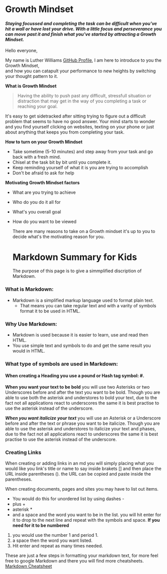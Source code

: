 # Growth Mindset

#### _Staying focussed and completing the task can be difficult when you've hit a wall or have lost your drive. With a little focus and perseverance you can move past it and finish what you've started by attracting a Growth Mindset._


Hello everyone,

 My name is Luther Williams [GitHub Profile](https://github.com/Williamsluther3), I am here to introduce to you the Growth Mindset,  
 and how you can catapult your performance to new heights by switching your thought pattern to it. 

 **What is Growth Mindset**

> Having the ability to push past any difficult, stressfull situation or distraction that may get in the way of you completing a task or reaching your goal.

It's easy to get sidetracked after sitting trying to figure out a difficult problem that seems to have no good answer. Your mind starts to wonder and you find yourself clicking on websites, texting on your phone or just about anything that keeps you from completing your task.  

**How to turn on your Growth Mindset**

- Take sometime (5-10 minutes) and step away from your task and go back with a fresh mind.
-  Chisel at the task bit by bit until you complete it.
- Keep reminding yourself of what it is you are trying to accomplish
- Don't be afraid to ask for help

**Motivating Growth Mindset factors**

* What are you trying to achieve
* Who do you do it all for
* What's you overall goal
* How do you want to be viewed

  There are many reasons to take on a Growth mindset it's up to you to decide what's the motivating reason for you.




     # Markdown Summary for Kids

   The purpose of this page is to give a simmplified discription of Markdown.

### What is Markdown:

- Markdown is a simplified markup language used to format plain text. 
  - That means you can take regular text and with a varity of symbols format it to be used in HTML.

### Why Use Markdown:

* Markdown is used because it is easier to learn, use and read then HTML. 
 * You use simple text and symbols to do and get the same result you would in HTML. 

### What type of symbols are used in Markdown:

  #### When creating a Heading you use a pound or Hash tag symbol: #.
 [^1]: The hash tag symbols create Headings in different sizes pending on how many you use. 
  [^1]: You are able to use up to 6 hash tags at a time.
  [^1]: One hash tag with a space will render you the largest size Heading and six hash tags will render the smallest Heading.

**When you want your text to be bold** you will use two Asterisks or two Underscores before and after the text you want to be bold. 
Though you are able to use both the asterisk and understores to bold your text, due to the fact not all applications react to underscores the same
it is best practise to use the asterisk instead of the underscore. 

***When you want italicize your text*** you will use an Asterisk or a Underscore before and after the text or phrase you want to be italicize. 
Though you are able to use the asterisk and understores to italicize your text and phases, due to the fact not all applications react to underscores the same
it is best practise to use the asterisk instead of the underscore.

### Creating Links

When creating or adding links in an md you will simply placing what you would like you link's title or name to say inside brakets [] 
and then place the URL inside parentheses (). the URL can be copied and paste inside the parentheses.

When creating documents, pages and sites you may have to list out items.
- You would do this for unordered list by using dashes -  
-  plus +   
- asterisk *  
-  and a space and the word you want to be in the list. you will hit enter for it to drop to the next line and repeat with the symbols and space.
**If you need for it to be numbered** 
1.  you would use the number 1 and period 1.  
2. a space then the word you want listed.  
3. Hit enter and repeat as many times needed.

These are just a few steps in formatting your markdown text, for more feel free to google Markdown and there you will find more cheatsheets. 
[Markdown Cheatsheet](https://www.markdownguide.org/cheat-sheet/) 
